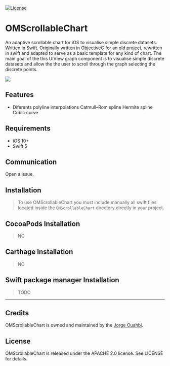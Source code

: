 
[![License](https://img.shields.io/badge/License-Apache%202.0-blue.svg)](https://opensource.org/licenses/Apache-2.0)

# OMScrollableChart
An adaptive scrollable chart for iOS to visualise simple discrete datasets. Written in Swift. Originally written in ObjectiveC for an old project, rewritten in swift and adapted to serve as a basic template for any kind of chart. The main goal of the this UIView graph component is to visualise simple discrete datasets and allow the the user to scroll through the graph selecting the discrete points.

![](https://github.com/jaouahbi/OMScrollableChart/blob/master/gif/gif.gif)

## Features

- Diferents polyline interpolations
  Catmull–Rom spline
  Hermite spline
  Cubic curve

## Requirements

- iOS 10+
- Swift 5

## Communication

Open a issue.

## Installation

> To use OMScrollableChart you must include manually all swift files located inside the `OMScrollableChart` directory directly in your project.

## CocoaPods Installation

> NO

## Carthage Installation

> NO

## Swift package manager Installation

> TODO

* * *

## Credits

OMScrollableChart is owned and maintained by the [Jorge Ouahbi](https://github.com/jaouahbi).

## License

OMScrollableChart is released under the APACHE 2.0 license. See LICENSE for details.
